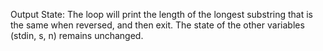 Output State: The loop will print the length of the longest substring that is the same when reversed, and then exit. The state of the other variables (stdin, s, n) remains unchanged.